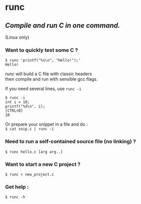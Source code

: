 # runc
## *Compile and run C in one command.* 
(Linux only)

### Want to quickly test some C ?  

```
$ runc 'printf("%s\n", "Hello!");'  
Hello!
```

*runc* will build a C file with classic headers  
then compile and run with sensible gcc flags.  

If you need several lines, use `runc -i`  

```
$ runc -i  
int i = 10;  
printf("%d\n", i);  
[CTRL+D]  
10
```

Or prepare your snippet in a file and do :    
`$ cat snip.c | runc -i`

### Need to run a self-contained source file (no linking) ?
`$ runc hello.c [arg arg..]`  


### Want to start a new C project ?
`$ runc > new_project.c`  

### Get help :
`$ runc -h`  